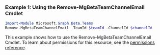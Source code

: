 ### Example 1: Using the Remove-MgBetaTeamChannelEmail Cmdlet
```powershell
Import-Module Microsoft.Graph.Beta.Teams
Remove-MgBetaTeamChannelEmail -TeamId $teamId -ChannelId $channelId
```
This example shows how to use the Remove-MgBetaTeamChannelEmail Cmdlet.
To learn about permissions for this resource, see the [permissions reference](/graph/permissions-reference).
